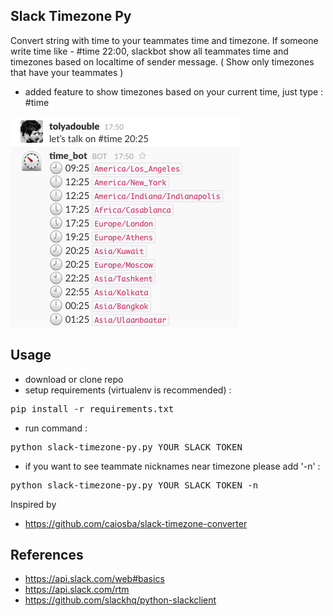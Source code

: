 ## Slack Timezone Py

Convert string with time to your teammates time and timezone. If someone write time like - #time 22:00, slackbot show all
teammates time and timezones based on localtime of sender message. ( Show only timezones that have your teammates )
* added feature to show timezones based on your current time, just type : #time

![Screenshot](image.png?raw=true "Screenshot")

## Usage
* download or clone repo
* setup requirements (virtualenv is recommended) :
<pre>
pip install -r requirements.txt
</pre>
* run command :
<pre>
python slack-timezone-py.py YOUR_SLACK_TOKEN
</pre>
* if you want to see teammate nicknames near timezone please add '-n' :
<pre>
python slack-timezone-py.py YOUR_SLACK_TOKEN -n
</pre>

Inspired by
* https://github.com/caiosba/slack-timezone-converter

## References

* https://api.slack.com/web#basics
* https://api.slack.com/rtm
* https://github.com/slackhq/python-slackclient
